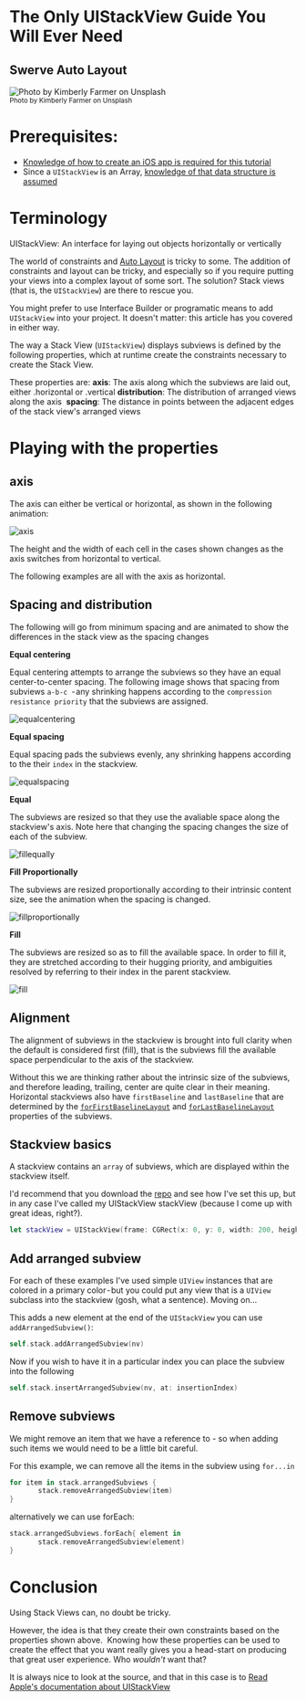 # The Only UIStackView Guide You Will Ever Need
## Swerve Auto Layout

![Photo by Kimberly Farmer on Unsplash](Images/0*GM7VPJny_uO2VMv6.jpeg)<br/>
<sub>Photo by Kimberly Farmer on Unsplash<sub>

# Prerequisites:
- [Knowledge of how to create an iOS app is required for this tutorial](https://medium.com/swlh/your-first-ios-application-using-xcode-9983cf6efb71)
- Since a `UIStackView` is an Array, [knowledge of that data structure is assumed](https://medium.com/@stevenpcurtis.sc/the-array-in-swift-d3e0fb04a0dd)

# Terminology
UIStackView: An interface for laying out objects horizontally or vertically

The world of constraints and [Auto Layout](https://medium.com/@stevenpcurtis.sc/the-auto-layout-cheat-sheet-ee05dfd34d49) is tricky to some. The addition of constraints and layout can be tricky, and especially so if you require putting your views into a complex layout of some sort. The solution? Stack views (that is, the `UIStackView`) are there to rescue you.

You might prefer to use Interface Builder or programatic means to add `UIStackView` into your project. It doesn't matter: this article has you covered in either way.

The way a Stack View (`UIStackView`) displays subviews is defined by the following properties, which at runtime create the constraints necessary to create the Stack View.

These properties are:
**axis**: The axis along which the subviews are laid out, either .horizontal or .vertical
**distribution**: The distribution of arranged views along the axis 
**spacing**: The distance in points between the adjacent edges of the stack view's arranged views

# Playing with the properties
## axis

The axis can either be vertical or horizontal, as shown in the following animation:

![axis](Images/axischange.gif)

The height and the width of each cell in the cases shown changes as the axis switches from horizontal to vertical.

The following examples are all with the axis as horizontal.

## Spacing and distribution
The following will go from minimum spacing and are animated to show the differences in the stack view as the spacing changes

**Equal centering**

Equal centering attempts to arrange the subviews so they have an equal center-to-center spacing. The following image shows that spacing from subviews `a-b-c `- any shrinking happens according to the `compression resistance priority` that the subviews are assigned.

![equalcentering](Images/SmallerImages/equalcentering.png)

**Equal spacing**

Equal spacing pads the subviews evenly, any shrinking happens according to the their `index` in the stackview.

![equalspacing](Images/SmallerImages/equalspacing.png)

**Equal**

The subviews are resized so that they use the avaliable space along the stackview's axis. Note here that changing the spacing changes the size of each of the subview.

![fillequally](Movies/fillequally.gif)

**Fill Proportionally**

The subviews are resized proportionally according to their intrinsic content size, see the animation when the spacing is changed.

![fillproportionally](Movies/fillproportionally.gif)

**Fill**

The subviews are resized so as to fill the available space. In order to fill it, they are stretched according to their hugging priority, and ambiguities resolved by referring to their index in the parent stackview.

![fill](Images/SmallerImages/fill.png)

## Alignment

The alignment of subviews in the stackview is brought into full clarity when the default is considered first (fill), that is the subviews fill the available space perpendicular to the axis of the stackview. 

Without this we are thinking rather about the intrinsic size of the subviews, and therefore leading, trailing, center are quite clear in their meaning. Horizontal stackviews also have `firstBaseline` and `lastBaseline` that are determined by the [`forFirstBaselineLayout`](https://medium.com/r/?url=https%3A%2F%2Fdeveloper.apple.com%2Fdocumentation%2Fuikit%2Fuiview%2F1622452-forfirstbaselinelayout) and [`forLastBaselineLayout`](https://medium.com/r/?url=https%3A%2F%2Fdeveloper.apple.com%2Fdocumentation%2Fuikit%2Fuiview%2F1622633-forlastbaselinelayout) properties of the subviews.

## Stackview basics
A stackview contains an `array` of subviews, which are displayed within the stackview itself.

I'd recommend that you download the [repo](https://github.com/stevencurtis/SwiftCoding/tree/master/StackView) and see how I've set this up, but in any case I've called my UIStackView stackView (because I come up with great ideas, right?).

```swift
let stackView = UIStackView(frame: CGRect(x: 0, y: 0, width: 200, height: 40))
```
## Add arranged subview
For each of these examples I've used simple `UIView` instances that are colored in a primary color - but you could put any view that is a `UIView` subclass into the stackview (gosh, what a sentence). Moving on…

This adds a new element at the end of the `UIStackView` you can use `addArrangedSubview()`:

```swift
self.stack.addArrangedSubview(nv)
```

Now if you wish to have it in a particular index you can place the subview into the following


```swift
self.stack.insertArrangedSubview(nv, at: insertionIndex)
```

## Remove subviews
We might remove an item that we have a reference to - so when adding such items we would need to be a little bit careful.

For this example, we can remove all the items in the subview using `for...in`

```swift
for item in stack.arrangedSubviews {
       stack.removeArrangedSubview(item)
}
```

alternatively we can use forEach:

```swift
stack.arrangedSubviews.forEach{ element in
       stack.removeArrangedSubview(element)
}
```


# Conclusion
Using Stack Views can, no doubt be tricky. 

However, the idea is that they create their own constraints based on the properties shown above. 
Knowing how these properties can be used to create the effect that you want really gives you a head-start on producing that great user experience. Who *wouldn't* want that?

It is always nice to look at the source, and that in this case is to [Read Apple's documentation about UIStackView](https://medium.com/r/?url=https%3A%2F%2Fdeveloper.apple.com%2Fdocumentation%2Fuikit%2Fuistackview)

